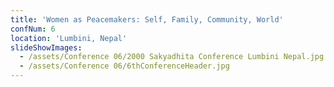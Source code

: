 ```yaml
---
title: 'Women as Peacemakers: Self, Family, Community, World'
confNum: 6
location: 'Lumbini, Nepal'
slideShowImages:
  - /assets/Conference 06/2000 Sakyadhita Conference Lumbini Nepal.jpg
  - /assets/Conference 06/6thConferenceHeader.jpg
---
```

